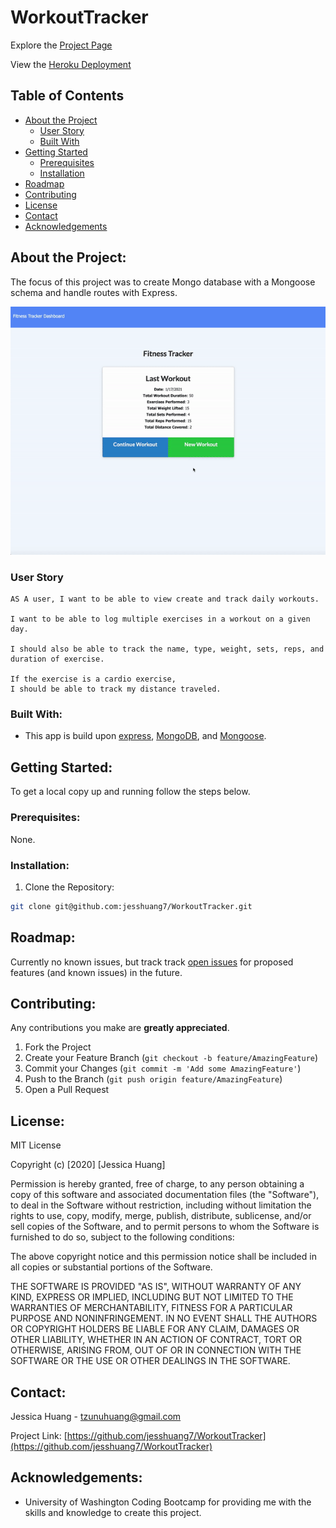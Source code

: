# WorkoutTracker

Explore the [Project Page](https://github.com/jesshuang7/WorkoutTracker)

View the [Heroku Deployment](https://afternoon-sierra-95298.herokuapp.com/)

## Table of Contents

* [About the Project](#about-the-project)
  * [User Story](#user-story)
  * [Built With](#built-with)
* [Getting Started](#getting-started)
  * [Prerequisites](#prerequisites)
  * [Installation](#installation)
* [Roadmap](#roadmap)
* [Contributing](#contributing)
* [License](#License)
* [Contact](#contact)
* [Acknowledgements](#acknowledgements)

## About the Project:
The focus of this project was to create Mongo database with a Mongoose schema and handle routes with Express.


![Project Gif](public/assets/WorkoutTracker.gif)

### User Story

```
AS A user, I want to be able to view create and track daily workouts. 

I want to be able to log multiple exercises in a workout on a given day. 

I should also be able to track the name, type, weight, sets, reps, and duration of exercise. 

If the exercise is a cardio exercise, 
I should be able to track my distance traveled.
```

### Built With:
* This app is build upon [express](https://expressjs.com/en/5x/api.html), [MongoDB](https://www.mongodb.com/), and [Mongoose](https://mongoosejs.com/).

## Getting Started:
To get a local copy up and running follow the steps below.

### Prerequisites:
None.

### Installation:
1. Clone the Repository:
```sh
git clone git@github.com:jesshuang7/WorkoutTracker.git
```

## Roadmap:
Currently no known issues, but track track [open issues](https://github.com/jesshuang7/WorkoutTracker/issues ) for proposed features (and known issues) in the future.


## Contributing:
Any contributions you make are **greatly appreciated**.

1. Fork the Project
2. Create your Feature Branch (`git checkout -b feature/AmazingFeature`)
3. Commit your Changes (`git commit -m 'Add some AmazingFeature'`)
4. Push to the Branch (`git push origin feature/AmazingFeature`)
5. Open a Pull Request

## License:

MIT License

Copyright (c) [2020] [Jessica Huang]

Permission is hereby granted, free of charge, to any person obtaining a copy
of this software and associated documentation files (the "Software"), to deal
in the Software without restriction, including without limitation the rights
to use, copy, modify, merge, publish, distribute, sublicense, and/or sell
copies of the Software, and to permit persons to whom the Software is
furnished to do so, subject to the following conditions:

The above copyright notice and this permission notice shall be included in all
copies or substantial portions of the Software.

THE SOFTWARE IS PROVIDED "AS IS", WITHOUT WARRANTY OF ANY KIND, EXPRESS OR
IMPLIED, INCLUDING BUT NOT LIMITED TO THE WARRANTIES OF MERCHANTABILITY,
FITNESS FOR A PARTICULAR PURPOSE AND NONINFRINGEMENT. IN NO EVENT SHALL THE
AUTHORS OR COPYRIGHT HOLDERS BE LIABLE FOR ANY CLAIM, DAMAGES OR OTHER
LIABILITY, WHETHER IN AN ACTION OF CONTRACT, TORT OR OTHERWISE, ARISING FROM,
OUT OF OR IN CONNECTION WITH THE SOFTWARE OR THE USE OR OTHER DEALINGS IN THE
SOFTWARE.

## Contact:
Jessica Huang - tzunuhuang@gmail.com

Project Link: [https://github.com/jesshuang7/WorkoutTracker](https://github.com/jesshuang7/WorkoutTracker)

## Acknowledgements: 
* University of Washington Coding Bootcamp for providing me with the skills and knowledge to create this project. 
